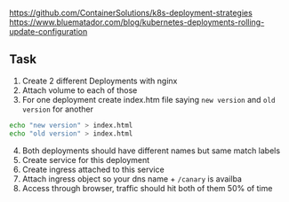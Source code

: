 

https://github.com/ContainerSolutions/k8s-deployment-strategies
https://www.bluematador.com/blog/kubernetes-deployments-rolling-update-configuration

## Task

1. Create 2 different Deployments with nginx
2. Attach volume to each of those
3. For one deployment create index.htm file saying `new version` and `old version` for another 
```sh
echo "new version" > index.html
echo "old version" > index.html
```
4. Both deployments should have different names but same match labels
5. Create service for this deployment
6. Create ingress attached to this service
7. Attach ingress object so your dns name + `/canary` is availba
8. Access through browser, traffic should hit both of them 50% of time